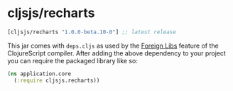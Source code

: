 # cljsjs/recharts

[](dependency)
```clojure
[cljsjs/recharts "1.0.0-beta.10-0"] ;; latest release
```
[](/dependency)

This jar comes with `deps.cljs` as used by the [Foreign Libs][flibs] feature
of the ClojureScript compiler. After adding the above dependency to your project
you can require the packaged library like so:

```clojure
(ns application.core
  (:require cljsjs.recharts))
```

[flibs]: https://clojurescript.org/reference/packaging-foreign-deps

